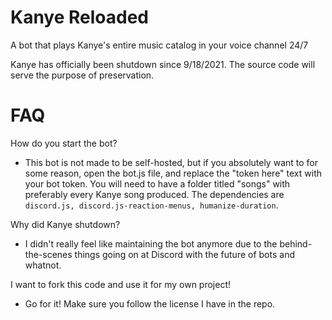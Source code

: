 # Kanye Reloaded

A bot that plays Kanye's entire music catalog in your voice channel 24/7

Kanye has officially been shutdown since 9/18/2021. The source code will serve the purpose of preservation.

# FAQ

How do you start the bot?

- This bot is not made to be self-hosted, but if you absolutely want to for some reason, open the bot.js file, and replace the "token here" text with your bot token. You will need to have a folder titled "songs" with preferably every Kanye song produced. The dependencies are `discord.js, discord.js-reaction-menus, humanize-duration`.

Why did Kanye shutdown?

- I didn't really feel like maintaining the bot anymore due to the behind-the-scenes things going on at Discord with the future of bots and whatnot.

I want to fork this code and use it for my own project!

- Go for it! Make sure you follow the license I have in the repo.

